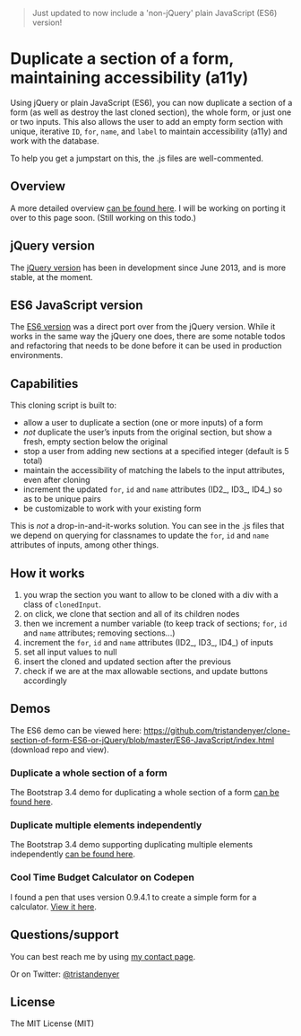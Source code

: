 > Just updated to now include a 'non-jQuery' plain JavaScript (ES6) version!

# Duplicate a section of a form, maintaining accessibility (a11y)

Using jQuery or plain JavaScript (ES6), you can now duplicate a section of a form (as well as destroy the last cloned section), the whole form, or just one or two inputs. This also allows the user to add an empty form section with unique, iterative `ID`, `for`, `name`, and `label` to maintain accessibility (a11y) and work with the database.

To help you get a jumpstart on this, the .js files are well-commented.

## Overview

A more detailed overview [can be found here](https://tristandenyer.com/using-jquery-to-duplicate-a-section-of-a-form-maintaining-accessibility/ "can be found here"). I will be working on porting it over to this page soon. (Still working on this todo.)

## jQuery version

The [jQuery version](https://github.com/tristandenyer/clone-section-of-form-ES6-or-jQuery/tree/master/jQuery "jQuery version") has been in development since June 2013, and is more stable, at the moment.

## ES6 JavaScript version

The [ES6 version](https://github.com/tristandenyer/clone-section-of-form-ES6-or-jQuery/tree/master/ES6-JavaScript "ES6 version") was a direct port over from the jQuery version. While it works in the same way the jQuery one does, there are some notable todos and refactoring that needs to be done before it can be used in production environments.

## Capabilities

This cloning script is built to:
- allow a user to duplicate a section (one or more inputs) of a form
- _not_ duplicate the user’s inputs from the original section, but show a fresh, empty section below the original
- stop a user from adding new sections at a specified integer (default is 5 total)
- maintain the accessibility of matching the labels to the input attributes, even after cloning
- increment the updated `for`, `id` and `name` attributes (ID2_, ID3_, ID4_) so as to be unique pairs
- be customizable to work with your existing form

This is _not_ a drop-in-and-it-works solution. You can see in the .js files that we depend on querying for classnames to update the `for`, `id` and `name` attributes of inputs, among other things.

## How it works

1. you wrap the section you want to allow to be cloned with a div with a class of `clonedInput`.
2. on click, we clone that section and all of its children nodes
3. then we increment a number variable (to keep track of sections; `for`, `id` and `name` attributes; removing sections...)
4. increment the `for`, `id` and `name` attributes (ID2_, ID3_, ID4_) of inputs
5. set all input values to null
6. insert the cloned and updated section after the previous
7. check if we are at the max allowable sections, and update buttons accordingly

## Demos

The ES6 demo can be viewed here: https://github.com/tristandenyer/clone-section-of-form-ES6-or-jQuery/blob/master/ES6-JavaScript/index.html (download repo and view).

### Duplicate a whole section of a form

The Bootstrap 3.4 demo for duplicating a whole section of a form [can be found here](https://tristandenyer.com/demos/dynamic-form-bootstrap-3-0.html "View Demo: Duplicate a whole section of a form").

### Duplicate multiple elements independently

The Bootstrap 3.4 demo supporting duplicating multiple elements independently [can be found here](https://tristandenyer.com/demos/dynamic-form-bootstrap-3-3-4-multiple.html "View Demo: Duplicate multiple elements independently").

### Cool Time Budget Calculator on Codepen

I found a pen that uses version 0.9.4.1 to create a simple form for a calculator. [View it here](https://codepen.io/anon/pen/bdJvgG "View Cool Time Budget Calculator on Codepen").

## Questions/support

You can best reach me by using [my contact page](https://tristandenyer.com/contact/ "Contact Tristan Denyer").

Or on Twitter: [@tristandenyer](https://twitter.com/tristandenyer "Tristan Denyer on Twitter")

## License

The MIT License (MIT)
